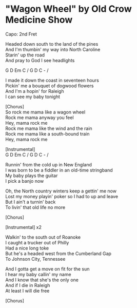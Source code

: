 # "Wagon Wheel" by Old Crow Medicine Show  
  
Capo: 2nd Fret  
  
Headed down south to the land of the pines  
And I'm thumbin' my way into North Caroline  
Starin' up the road  
And pray to God I see headlights  
  
G D Em C / G D C - /  
  
I made it down the coast in seventeen hours  
Pickin' me a bouquet of dogwood flowers  
And I'm a hopin' for Raleigh  
I can see my baby tonight  
  
[Chorus]  
So rock me mama like a wagon wheel  
Rock me mama anyway you feel  
Hey, mama rock me  
Rock me mama like the wind and the rain  
Rock me mama like a south-bound train  
Hey, mama rock me  
  
[Instrumental]  
G D Em C / G D C - /  
  
Runnin' from the cold up in New England  
I was born to be a fiddler in an old-time stringband  
My baby plays the guitar  
I pick a banjo now  
  
Oh, the North country winters keep a gettin' me now  
Lost my money playin' poker so I had to up and leave  
But I ain't a turnin' back  
To livin' that old life no more  
  
[Chorus]  
  
[Instrumental] x2  
  
Walkin' to the south out of Roanoke  
I caught a trucker out of Philly  
Had a nice long toke  
But he's a headed west from the Cumberland Gap  
To Johnson City, Tennessee  
  
And I gotta get a move on fit for the sun  
I hear my baby callin' my name  
And I know that she's the only one  
And if I die in Raleigh  
At least I will die free  
  
[Chorus]  
  